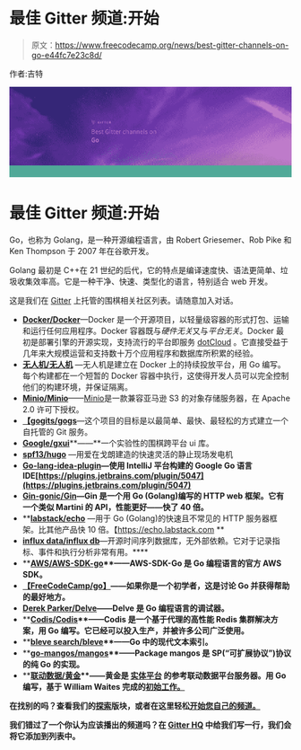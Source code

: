 # 最佳 Gitter 频道:开始

> 原文：<https://www.freecodecamp.org/news/best-gitter-channels-on-go-e44fc7e23c8d/>

作者:吉特

![1kx-TRemMARKuIUjkOVBaM1Mh7myosM7OKv7](img/ba50dbccc522fd1d75e4064cd743b5e2.png)

# 最佳 Gitter 频道:开始

Go，也称为 Golang，是一种开源编程语言，由 Robert Griesemer、Rob Pike 和 Ken Thompson 于 2007 年在谷歌开发。

Golang 最初是 C++在 21 世纪的后代，它的特点是编译速度快、语法更简单、垃圾收集效率高。它是一种干净、快速、类型化的语言，特别适合 web 开发。

这是我们在 [Gitter](http://gitter.im) 上托管的围棋相关社区列表。请随意加入对话。

*   [**Docker/Docker**](https://gitter.im/docker/docker?utm_source=blog&utm_medium=content&utm_campaign=go)—Docker 是一个开源项目，以轻量级容器的形式打包、运输和运行任何应用程序。Docker 容器既与*硬件无关*又与*平台无关*。Docker 最初是部署引擎的开源实现，支持流行的平台即服务 [dotCloud](http://web.archive.org/web/20130530031104/https://www.dotcloud.com/) 。它直接受益于几年来大规模运营和支持数十万个应用程序和数据库所积累的经验。
*   [**无人机/无人机**](https://gitter.im/drone/drone?utm_source=blog&utm_medium=content&utm_campaign=go) —无人机是建立在 Docker 上的持续投放平台，用 Go 编写。每个构建都在一个短暂的 Docker 容器中执行，这使得开发人员可以完全控制他们的构建环境，并保证隔离。
*   [**Minio/Minio**](https://gitter.im/minio/minio)——[Minio](https://minio.io)是一款兼容亚马逊 S3 的对象存储服务器，在 Apache 2.0 许可下授权。
*   [**【gogits/gogs**](https://gitter.im/gogits/gogs?utm_source=blog&utm_medium=content&utm_campaign=go)—这个项目的目标是以最简单、最快、最轻松的方式建立一个自托管的 Git 服务。
*   [**Google/gxui**](https://gitter.im/google/gxui?utm_source=blog&utm_medium=content&utm_campaign=go)**——**一个实验性的围棋跨平台 ui 库。
*   [**spf13/hugo**](https://gitter.im/spf13/hugo?utm_source=blog&utm_medium=content&utm_campaign=go) —用爱在戈朗建造的快速灵活的静止现场发电机
*   [**Go-lang-idea-plugin**](https://gitter.im/go-lang-plugin-org/go-lang-idea-plugin?utm_source=blog&utm_medium=content&utm_campaign=go)**—使用 IntelliJ 平台构建的 Google Go 语言 IDE[https://plugins.jetbrains.com/plugin/5047](https://plugins.jetbrains.com/plugin/5047)**
*   **[**Gin-gonic/Gin**](https://gitter.im/gin-gonic/gin?utm_source=blog&utm_medium=content&utm_campaign=go)—Gin 是一个用 Go (Golang)编写的 HTTP web 框架。它有一个类似 Martini 的 API，性能更好——快了 40 倍。**
*   **[**labstack/echo**](https://gitter.im/labstack/echo?utm_source=blog&utm_medium=content&utm_campaign=go) —用于 Go (Golang)的快速且不常见的 HTTP 服务器框架。比其他产品快 10 倍。【https://echo.labstack.com **
*   **[**influx data/influx db**](https://gitter.im/influxdata/influxdb?utm_source=blog&utm_medium=content&utm_campaign=go)**—开源时间序列数据库，无外部依赖。它对于记录指标、事件和执行分析非常有用。****
*   ****[**AWS/AWS-SDK-go**](https://gitter.im/aws/aws-sdk-go?utm_source=blog&utm_medium=content&utm_campaign=go)**——**AWS-SDK-Go 是 Go 编程语言的官方 AWS SDK。****
*   ****[**【FreeCodeCamp/go】**](https://gitter.im/FreeCodeCamp/go?utm_source=blog&utm_medium=content&utm_campaign=go)**——如果你是一个初学者，这是讨论 Go 并获得帮助的最好地方。******
*   ******[**Derek Parker/Delve**](https://gitter.im/derekparker/delve)**——**Delve 是 Go 编程语言的调试器。******
*   ****[**Codis/Codis**](https://gitter.im/CodisLabs/codis)**——**Codis 是一个基于代理的高性能 Redis 集群解决方案，用 Go 编写。它已经可以投入生产，并被许多公司广泛使用。****
*   ****[**bleve search/bleve**](https://gitter.im/blevesearch/bleve)**——**Go 中的现代文本索引。****
*   ****[**go-mangos/mangos**](https://gitter.im/go-mangos/mangos)**——**Package mangos 是 SP(“可扩展协议”)协议的纯 Go 的实现。****
*   ****[**联动数据/黄金**](https://gitter.im/linkeddata/gold)**——**黄金是 [**实体平台**](https://github.com/solid/solid-spec) 的参考联动数据平台服务器。用 Go 编写，基于 William Waites 完成的[初始工作。](https://bitbucket.org/ww/gold)****

****在找别的吗？查看我们的[探索](https://gitter.im/explore/tags/javascript,php,ruby)版块，或者在这里轻松[开始您自己的频道。](https://gitter.im/home#createroom)****

****我们错过了一个你认为应该播出的频道吗？在 [Gitter HQ](https://gitter.im/gitterHQ/gitter) 中给我们写一行，我们会将它添加到列表中。****